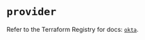 # `provider`

Refer to the Terraform Registry for docs: [`okta`](https://registry.terraform.io/providers/okta/okta/4.8.1/docs).
